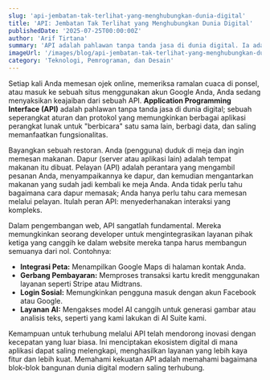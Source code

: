 ```yaml
---
slug: 'api-jembatan-tak-terlihat-yang-menghubungkan-dunia-digital'
title: 'API: Jembatan Tak Terlihat yang Menghubungkan Dunia Digital'
publishedDate: '2025-07-25T00:00:00Z'
author: 'Arif Tirtana'
summary: 'API adalah pahlawan tanpa tanda jasa di dunia digital. Ia adalah jembatan yang memungkinkan berbagai aplikasi untuk "berbicara" dan berbagi data satu sama lain.'
imageUrl: '/images/blog/api-jembatan-tak-terlihat-yang-menghubungkan-dunia-digital.png'
category: 'Teknologi, Pemrograman, dan Desain'
---
```


Setiap kali Anda memesan ojek online, memeriksa ramalan cuaca di ponsel, atau masuk ke sebuah situs menggunakan akun Google Anda, Anda sedang menyaksikan keajaiban dari sebuah API. **Application Programming Interface (API)** adalah pahlawan tanpa tanda jasa di dunia digital; sebuah seperangkat aturan dan protokol yang memungkinkan berbagai aplikasi perangkat lunak untuk "berbicara" satu sama lain, berbagi data, dan saling memanfaatkan fungsionalitas.

Bayangkan sebuah restoran. Anda (pengguna) duduk di meja dan ingin memesan makanan. Dapur (server atau aplikasi lain) adalah tempat makanan itu dibuat. Pelayan (API) adalah perantara yang mengambil pesanan Anda, menyampaikannya ke dapur, dan kemudian mengantarkan makanan yang sudah jadi kembali ke meja Anda. Anda tidak perlu tahu bagaimana cara dapur memasak; Anda hanya perlu tahu cara memesan melalui pelayan. Itulah peran API: menyederhanakan interaksi yang kompleks.

Dalam pengembangan web, API sangatlah fundamental. Mereka memungkinkan seorang developer untuk mengintegrasikan layanan pihak ketiga yang canggih ke dalam website mereka tanpa harus membangun semuanya dari nol. Contohnya:

* **Integrasi Peta:** Menampilkan Google Maps di halaman kontak Anda.
* **Gerbang Pembayaran:** Memproses transaksi kartu kredit menggunakan layanan seperti Stripe atau Midtrans.
* **Login Sosial:** Memungkinkan pengguna masuk dengan akun Facebook atau Google.
* **Layanan AI:** Mengakses model AI canggih untuk generasi gambar atau analisis teks, seperti yang kami lakukan di AI Suite kami.

Kemampuan untuk terhubung melalui API telah mendorong inovasi dengan kecepatan yang luar biasa. Ini menciptakan ekosistem digital di mana aplikasi dapat saling melengkapi, menghasilkan layanan yang lebih kaya fitur dan lebih kuat. Memahami kekuatan API adalah memahami bagaimana blok-blok bangunan dunia digital modern saling terhubung.
